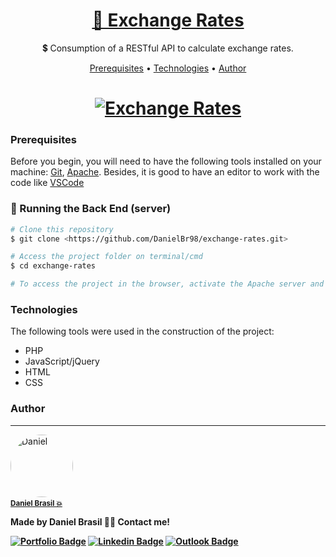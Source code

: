 <h1 align="center">
    <a href="https://danielbrasil.netlify.app/">🔗 Exchange Rates</a>
</h1>
<p align="center">💲 Consumption of a RESTful API to calculate exchange rates.</p>

<p align="center">
 <a href="#prerequisites">Prerequisites</a> • 
 <a href="#technologies">Technologies</a> • 
 <a href="#author">Author</a>
</p>

<h1 align="center">
  <a target="blank" href="https://danielbrasil.netlify.app/"><img alt="Exchange Rates" title="Exchange Rates" src="https://user-images.githubusercontent.com/43521892/104787460-5c361780-576e-11eb-89be-02cd3c662e2a.png"/></a>
</h1>

### Prerequisites

Before you begin, you will need to have the following tools installed on your machine:
[Git](https://git-scm.com), [Apache](https://www.apachefriends.org/index.html). 
Besides, it is good to have an editor to work with the code like [VSCode](https://code.visualstudio.com/)

### 🎲 Running the Back End (server)

```bash
# Clone this repository
$ git clone <https://github.com/DanielBr98/exchange-rates.git>

# Access the project folder on terminal/cmd
$ cd exchange-rates

# To access the project in the browser, activate the Apache server and then go to <http://localhost/exchange-rates/>
```

### Technologies

The following tools were used in the construction of the project:

- PHP
- JavaScript/jQuery
- HTML
- CSS

### Author
---

<a href="https://danielbrasil.netlify.app/">
 <img style="border-radius: 50%;" src="https://avatars1.githubusercontent.com/u/43521892?s=460&u=a046dc36c1027811da0f562d64ea2fab5cab97de&v=4" width="100px;" alt="Daniel"/>
 <b/><br>
  <a href="https://danielbrasil.netlify.app/" title="Daniel Brasil"><small>Daniel Brasil 💥</small></a>


Made by Daniel Brasil 👋🏽 Contact me!

[![Portfolio Badge](https://img.shields.io/badge/-Portfolio-black?style=flat-square&link=https://danielbrasil.netlify.app/)](https://danielbrasil.netlify.app/) [![Linkedin Badge](https://img.shields.io/badge/-Daniel-blue?style=flat-square&logo=Linkedin&logoColor=white&link=https://www.linkedin.com/in/daniel-brasil-de-lima-a9b61a143/)](https://www.linkedin.com/in/daniel-brasil-de-lima-a9b61a143/) 
[![Outlook Badge](https://img.shields.io/badge/-danielbrasild10@hotmail.com-blue?style=flat-square&link=mailto:danielbrasild10@hotmail.com)](mailto:danielbrasild10@hotmail.com)
